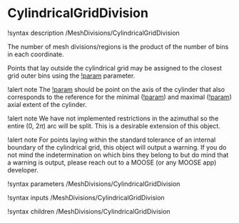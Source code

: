 # CylindricalGridDivision

!syntax description /MeshDivisions/CylindricalGridDivision

The number of mesh divisions/regions is the product of the number of bins in each coordinate.

Points that lay outside the cylindrical grid may be assigned to the closest grid outer bins
using the [!param](/MeshDivisions/CylindricalGridDivision/assign_domain_outside_grid_to_border)
parameter.

!alert note
The [!param](/MeshDivisions/CylindricalGridDivision/center) should be point on the axis of the cylinder
that also corresponds to the reference for the minimal ([!param](/MeshDivisions/CylindricalGridDivision/cylinder_axial_min)) and maximal ([!param](/MeshDivisions/CylindricalGridDivision/cylinder_axial_max)) axial extent of the cylinder.

!alert note
We have not implemented restrictions in the azimuthal so the entire ($0$, $2 \pi$) arc will be split.
This is a desirable extension of this object.

!alert note
For points laying within the standard tolerance of an internal boundary of the cylindrical grid, this object
will output a warning. If you do not mind the indetermination on which bins they belong to but do mind
that a warning is output, please reach out to a MOOSE (or any MOOSE app) developer.

!syntax parameters /MeshDivisions/CylindricalGridDivision

!syntax inputs /MeshDivisions/CylindricalGridDivision

!syntax children /MeshDivisions/CylindricalGridDivision
